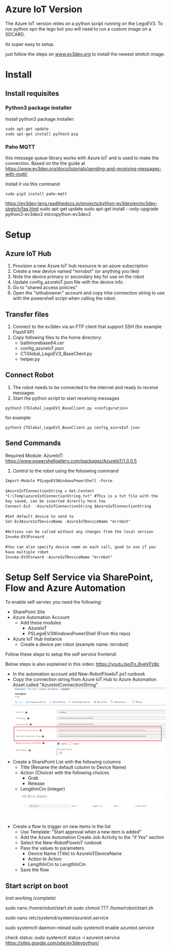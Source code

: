 

# Azure IoT Version

The Azure IoT version relies on a python script running on the LegoEV3.
To run python opn the lego bot you will need to run a custom image on a SDCARD.

Its super easy to setup.

just follow the steps on www.ev3dev.org to install the newest stretch image.

# Install
## Install requisites
### Python3 package installer
Install python3 package installer:
```
sudo apt-get update
sudo apt-get install python3-pip
```

### Paho MQTT
this message queue library works with Azure IoT and is used to make the connection.
Based on the the guide at https://www.ev3dev.org/docs/tutorials/sending-and-receiving-messages-with-mqtt/

Install it via this command
```
sudo pip3 install paho-mqtt
```

https://ev3dev-lang.readthedocs.io/projects/python-ev3dev/en/ev3dev-stretch/faq.html
sudo apt-get update
sudo apt-get install --only-upgrade python3-ev3dev2 micropython-ev3dev2

# Setup

## Azure IoT Hub
1. Provision a new Azure IoT hub resource in an azure subscription
1. Create a new device named "mrrobot" (or anything you like)
1. Note the device primary or secondary key for use on the robot
1. Update config_azureIoT.json file with the device info
1. Go to "shared access policies"
1. Open the "iothubowner" account and copy trhe connection string to use with the powershell script when calling the robot.

## Transfer files
1. Connect to the ev3dev via an FTP client that support SSH (for example FlashFXP)
1. Copy following files to the home directory:
    - baltimorebase64.cer
    - config_azureIoT.json
    - CTGlobal_LegoEV3_BaseClient.py
    - helper.py

## Connect Robot
1. The robot needs to be connected to the internet and ready to receive messages
1. Start the python script to start receiving messages
```
python3 CTGlobal_LegoEV3_BaseClient.py <configuration>
```
for example:
```
python3 CTGlobal_LegoEV3_BaseClient.py config_azureIoT.json

```

## Send Commands

Required Module:
AzureIoT:
https://www.powershellgallery.com/packages/AzureIoT/1.0.0.5

1. Control to the robot using the foloowing command
```
Import-Module PSLegoEV3WindowsPowerShell -Force

$AzureIoTConnectionString = Get-Content "C:\Temp\azureIotConnectionString.txt" #This is a txt file with the key saved, can be inserted directly here too
Connect-Ev3  -AzureIoTConnectionString $AzureIoTConnectionString

#Set default device to send to
Set-Ev3AzureIoTDeviceName -AzureIoTDeviceName "mrrobot"

#Actions can be called without any changes from the local version
Invoke-EV3Forward

#You can also specify device name on each call, good to use if you have multiple robot
Invoke-EV3Forward -AzureIoTDeviceName "mrrobot"
```

# Setup Self Service via SharePoint, Flow and Azure Automation

To enable self serviec you need the following:
- SharePoint Site
- Azure Automation Account
    - Add these modules
        - AzureIoT
        - PSLegoEV3WindowsPowerShell (From this repo)
- Azure IoT Hub Instance
    - Create a device per robot (example name: mrrobot)

Follow these steps to setup the self service frontend:

Below steps is also explained in this video:
https://youtu.be/Fo_8veVPz8c

- In the automation account add New-RobotFlowIoT.ps1 runbook
- Copy the connection string from Azure IoT Hub to Azure Automation Asset called "AzureIotConnectionString"
![](img/connectionstring.png)
- Create a SharePoint List with the following columns
    - Title (Rename the default column to Device Name)
    - Action (Choice) with the following choices
        - Grab
        - Release
    - LengthinCm (integer)
![](img/sharepointlist.png) 
- Create a flow to trigger on new items in the list
    - Use Template: "Start approval when a new item is added"
    - Add the Azure Automation Create Job Activity to the "if Yes" section
    - Select the New-RobotFlowIoT runbook
    - Pass the values to parameters
        - Device Name (Title) to AzureIoTDeviceName
        - Action to Action
        - LengthInCm to LengthInCm
    - Save the flow

## Start script on boot
(not working /complete)

sudo nano  /home/robot/start.sh
sudo chmod 777 /home/robot/start.sh

sudo nano /etc/systemd/system/azureiot.service


sudo systemctl daemon-reload
sudo systemctl enable azureiot.service

check status: 
sudo systemctl status -l azureiot.service
https://sites.google.com/site/ev3devpython/